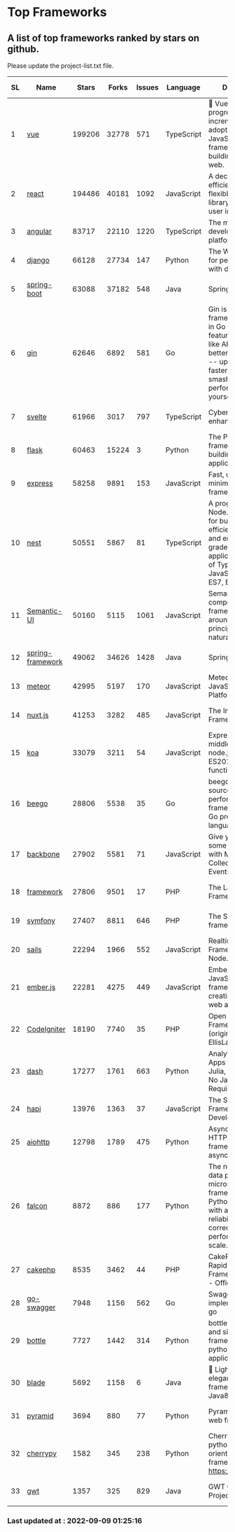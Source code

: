 # Top Frameworks
## A list of top frameworks ranked by stars on github.  
Please update the project-list.txt file.

| SL| Name  | Stars| Forks| Issues | Language | Description | Last Commit |
| --| ------| -----| ---- | ------ | -------- | ----------- | ----------- |
| 1 | [vue](https://github.com/vuejs/vue) | 199206 | 32778 | 571 | TypeScript | 🖖 Vue.js is a progressive, incrementally-adoptable JavaScript framework for building UI on the web. | 2022-09-01 06:31:31 |
| 2 | [react](https://github.com/facebook/react) | 194486 | 40181 | 1092 | JavaScript | A declarative, efficient, and flexible JavaScript library for building user interfaces. | 2022-09-08 17:25:10 |
| 3 | [angular](https://github.com/angular/angular) | 83717 | 22110 | 1220 | TypeScript | The modern web developer’s platform | 2022-09-08 16:34:17 |
| 4 | [django](https://github.com/django/django) | 66128 | 27734 | 147 | Python | The Web framework for perfectionists with deadlines. | 2022-09-08 11:52:36 |
| 5 | [spring-boot](https://github.com/spring-projects/spring-boot) | 63088 | 37182 | 548 | Java | Spring Boot | 2022-09-08 20:23:33 |
| 6 | [gin](https://github.com/gin-gonic/gin) | 62646 | 6892 | 581 | Go | Gin is a HTTP web framework written in Go (Golang). It features a Martini-like API with much better performance -- up to 40 times faster. If you need smashing performance, get yourself some Gin. | 2022-09-01 02:21:27 |
| 7 | [svelte](https://github.com/sveltejs/svelte) | 61966 | 3017 | 797 | TypeScript | Cybernetically enhanced web apps | 2022-09-08 20:52:21 |
| 8 | [flask](https://github.com/pallets/flask) | 60463 | 15224 | 3 | Python | The Python micro framework for building web applications. | 2022-09-02 15:53:04 |
| 9 | [express](https://github.com/expressjs/express) | 58258 | 9891 | 153 | JavaScript | Fast, unopinionated, minimalist web framework for node. | 2022-08-20 01:12:14 |
| 10 | [nest](https://github.com/nestjs/nest) | 50551 | 5867 | 81 | TypeScript | A progressive Node.js framework for building efficient, scalable, and enterprise-grade server-side applications on top of TypeScript & JavaScript (ES6, ES7, ES8) 🚀 | 2022-09-06 07:41:03 |
| 11 | [Semantic-UI](https://github.com/Semantic-Org/Semantic-UI) | 50160 | 5115 | 1061 | JavaScript | Semantic is a UI component framework based around useful principles from natural language. | 2018-10-21 20:59:02 |
| 12 | [spring-framework](https://github.com/spring-projects/spring-framework) | 49062 | 34626 | 1428 | Java | Spring Framework | 2022-09-08 20:54:46 |
| 13 | [meteor](https://github.com/meteor/meteor) | 42995 | 5197 | 170 | JavaScript | Meteor, the JavaScript App Platform | 2022-09-05 13:12:55 |
| 14 | [nuxt.js](https://github.com/nuxt/nuxt.js) | 41253 | 3282 | 485 | JavaScript | The Intuitive Vue(2) Framework | 2022-09-05 13:31:52 |
| 15 | [koa](https://github.com/koajs/koa) | 33079 | 3211 | 54 | JavaScript | Expressive middleware for node.js using ES2017 async functions | 2022-07-13 16:11:33 |
| 16 | [beego](https://github.com/beego/beego) | 28806 | 5538 | 35 | Go | beego is an open-source, high-performance web framework for the Go programming language. | 2022-07-30 08:03:02 |
| 17 | [backbone](https://github.com/jashkenas/backbone) | 27902 | 5581 | 71 | JavaScript | Give your JS App some Backbone with Models, Views, Collections, and Events | 2022-08-23 08:30:45 |
| 18 | [framework](https://github.com/laravel/framework) | 27806 | 9501 | 17 | PHP | The Laravel Framework. | 2022-09-08 20:26:04 |
| 19 | [symfony](https://github.com/symfony/symfony) | 27407 | 8811 | 646 | PHP | The Symfony PHP framework | 2022-09-08 17:52:30 |
| 20 | [sails](https://github.com/balderdashy/sails) | 22294 | 1966 | 552 | JavaScript | Realtime MVC Framework for Node.js | 2022-09-02 20:00:35 |
| 21 | [ember.js](https://github.com/emberjs/ember.js) | 22281 | 4275 | 449 | JavaScript | Ember.js - A JavaScript framework for creating ambitious web applications | 2022-09-07 14:38:29 |
| 22 | [CodeIgniter](https://github.com/bcit-ci/CodeIgniter) | 18190 | 7740 | 35 | PHP | Open Source PHP Framework (originally from EllisLab) | 2022-06-27 19:12:41 |
| 23 | [dash](https://github.com/plotly/dash) | 17277 | 1761 | 663 | Python | Analytical Web Apps for Python, R, Julia, and Jupyter. No JavaScript Required. | 2022-09-08 16:32:07 |
| 24 | [hapi](https://github.com/hapijs/hapi) | 13976 | 1363 | 37 | JavaScript | The Simple, Secure Framework Developers Trust | 2022-08-24 06:29:54 |
| 25 | [aiohttp](https://github.com/aio-libs/aiohttp) | 12798 | 1789 | 475 | Python | Asynchronous HTTP client/server framework for asyncio and Python | 2022-09-08 03:34:48 |
| 26 | [falcon](https://github.com/falconry/falcon) | 8872 | 886 | 177 | Python | The no-magic web data plane API and microservices framework for Python developers, with a focus on reliability, correctness, and performance at scale. | 2022-08-31 20:50:22 |
| 27 | [cakephp](https://github.com/cakephp/cakephp) | 8535 | 3462 | 44 | PHP | CakePHP: The Rapid Development Framework for PHP - Official Repository | 2022-09-08 12:09:44 |
| 28 | [go-swagger](https://github.com/go-swagger/go-swagger) | 7948 | 1156 | 562 | Go | Swagger 2.0 implementation for go | 2022-09-05 19:07:31 |
| 29 | [bottle](https://github.com/bottlepy/bottle) | 7727 | 1442 | 314 | Python | bottle.py is a fast and simple micro-framework for python web-applications. | 2022-09-05 15:24:52 |
| 30 | [blade](https://github.com/lets-blade/blade) | 5692 | 1158 | 6 | Java | :rocket: Lightning fast and elegant mvc framework for Java8 | 2022-05-10 12:38:06 |
| 31 | [pyramid](https://github.com/Pylons/pyramid) | 3694 | 880 | 77 | Python | Pyramid - A Python web framework | 2022-03-13 22:49:13 |
| 32 | [cherrypy](https://github.com/cherrypy/cherrypy) | 1582 | 345 | 238 | Python | CherryPy is a pythonic, object-oriented HTTP framework.      https://cherrypy.dev | 2022-07-17 20:36:25 |
| 33 | [gwt](https://github.com/gwtproject/gwt) | 1357 | 325 | 829 | Java | GWT Open Source Project | 2022-07-26 22:23:28 |

### Last updated at : 2022-09-09 01:25:16
